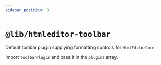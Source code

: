 ```yaml
---
sidebar_position: 3
---
```


# `@lib/htmleditor-toolbar`

Default toolbar plugin supplying formatting controls for `HtmlEditorCore`.

Import `toolbarPlugin` and pass it in the `plugins` array.
